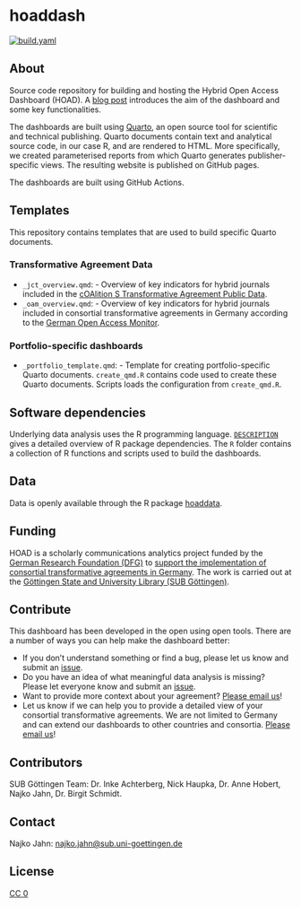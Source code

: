 # hoaddash

<!-- badges: start -->
[![build.yaml](https://github.com/subugoe/hoaddash/actions/workflows/build.yaml/badge.svg)](https://github.com/subugoe/hoaddash/actions/workflows/build.yaml)

## About 

Source code repository for building and hosting the Hybrid Open Access Dashboard (HOAD). A [blog post](https://www.coalition-s.org/blog/introducing-the-hybrid-open-access-dashboard-hoad/) introduces the aim of the dashboard and some key functionalities.

The dashboards are built using [Quarto](https://quarto.org/), an open source tool for scientific and technical publishing. Quarto documents contain text and analytical source code, in our case R, and are rendered to HTML. More specifically, we created parameterised reports from which Quarto generates publisher-specific views. The resulting website is published on GitHub pages.

The dashboards are built using GitHub Actions. 

## Templates

This repository contains templates that are used to build specific Quarto documents.

### Transformative Agreement Data

- `_jct_overview.qmd`: - Overview of key indicators for hybrid journals included in the [cOAlition S Transformative Agreement Public Data](https://journalcheckertool.org/transformative-agreements/).
- `_oam_overview.qmd`: - Overview of key indicators for hybrid journals included in consortial transformative agreements in Germany according to the [German Open Access Monitor](https://doi.org/10.26165/JUELICH-DATA/VTQXLM).

### Portfolio-specific dashboards 

- `_portfolio_template.qmd`: - Template for creating portfolio-specific Quarto documents. `create_qmd.R` contains code used to create these Quarto documents. Scripts loads the configuration from `create_qmd.R`. 

## Software dependencies

Underlying data analysis uses the R programming language. [`DESCRIPTION`](DESCRIPTION) gives a detailed overview of R package dependencies. The `R` folder contains a collection of R functions and scripts used to build the dashboards.

## Data

Data is openly available through the R package [hoaddata](https://subugoe.github.io/hoaddata/).

## Funding

HOAD is a scholarly communications analytics project funded by the [German Research Foundation (DFG)](https://gepris.dfg.de/gepris/projekt/416115939) to [support the implementation of consortial transformative agreements in Germany](https://doi.org/10.5282/o-bib/2017H2S87-95). The work is carried out at the [Göttingen State and University Library (SUB Göttingen)](https://www.sub.uni-goettingen.de/sub-aktuell/).

## Contribute

This dashboard has been developed in the open using open tools. There are a number of ways you can help make the dashboard better:

- If you don’t understand something or find a bug, please let us know and submit an [issue](https://github.com/subugoe/hoaddash/issues).
- Do you have an idea of what meaningful data analysis is missing? Please let everyone know and submit an [issue](https://github.com/subugoe/hoaddash/issues).
-  Want to provide more context about your agreement? [Please email us](mailto:najko.jahn@sub.uni-goettingen.de)!
- Let us know if we can help you to provide a detailed view of your consortial transformative agreements. We are not limited to Germany and can extend our dashboards to other countries and consortia. [Please email us](mailto:najko.jahn@sub.uni-goettingen.de)!

## Contributors

SUB Göttingen Team: Dr. Inke Achterberg, Nick Haupka, Dr. Anne Hobert, Najko Jahn, Dr. Birgit Schmidt.

## Contact

Najko Jahn: najko.jahn@sub.uni-goettingen.de

## License

[CC 0](LICENSE.md)


